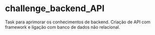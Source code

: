 # challenge_backend_API
Task para aprimorar os conhecimentos de backend. Criação de API com framework e ligação com banco de dados não relacional.
